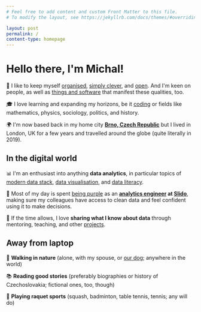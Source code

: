 ```yaml
---
# Feel free to add content and custom Front Matter to this file.
# To modify the layout, see https://jekyllrb.com/docs/themes/#overriding-theme-defaults

layout: post
permalink: /
content-type: homepage
---
```


# Hello there, I'm Michal!
🧠 I like to keep myself [organised](/notes), [simply clever](https://www.skoda-auto.com/world/simply-clever), and [open](https://dictionary.cambridge.org/dictionary/english/open-mindedness). And I'm keen on people, as well as [things and software](/uses) that manifest these qualities, too.

🎓 I love learning and expanding my horizons, be it [coding](https://github.com/one-data-cookie) or fields like mathematics, physics, sociology, politics, and history.

🌍 I'm now based back in my home city **[Brno, Czech Republic](https://youtu.be/hgU04LO60iU)** but I lived in London, UK for a few years and travelled around the globe (quite literally in 2019).

## In the digital world
📊 I'm an enthusiast into anything **data analytics**, in particular topics of [modern data stack](https://blog.getdbt.com/future-of-the-modern-data-stack/), [data visualisation](https://www.tableau.com/learn/articles/data-visualization), and [data literacy](https://thedataliteracyproject.org/posts/how-do-you-define-data-literacy).

💜 Most of my day is spent [being purple](https://blog.getdbt.com/we-the-purple-people/) as an **[analytics engineer](https://www.getdbt.com/what-is-analytics-engineering/) at [Slido](https://slido.com/)**, making sure my colleagues have access to clean data and feel confident using it to make decisions.

🤗 If the time allows, I love **sharing what I know about data** through mentoring, teaching, and other [projects](/projects).

## Away from laptop
🌲 **Walking in nature** (alone, with my spouse, or [our dog](https://www.instagram.com/falco.theminidachshund/); anywhere in the world)

📚 **Reading good stories** (preferably biographies or history of Czechoslovakia; fictional ones, too, though)

🏸 **Playing raquet sports** (squash, badminton, table tennis, tennis; any will do)
